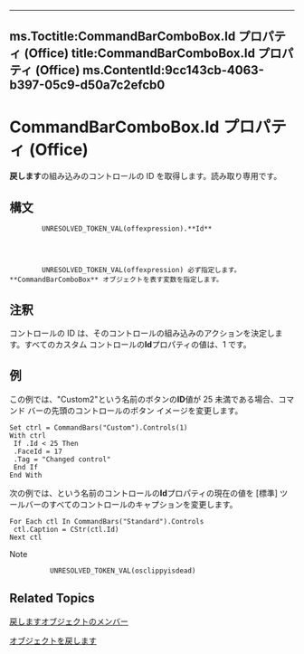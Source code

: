 

---
ms.Toctitle:CommandBarComboBox.Id プロパティ (Office)
title:CommandBarComboBox.Id プロパティ (Office)
ms.ContentId:9cc143cb-4063-b397-05c9-d50a7c2efcb0
---
# CommandBarComboBox.Id プロパティ (Office)




**戻します**の組み込みのコントロールの ID を取得します。読み取り専用です。

## 構文

            UNRESOLVED_TOKEN_VAL(offexpression).**Id**




            UNRESOLVED_TOKEN_VAL(offexpression) 必ず指定します。**CommandBarComboBox** オブジェクトを表す変数を指定します。



## 注釈
コントロールの ID は、そのコントロールの組み込みのアクションを決定します。すべてのカスタム コントロールの**Id**プロパティの値は、1 です。



## 例
この例では、"Custom2"という名前のボタンの**ID**値が 25 未満である場合、コマンド バーの先頭のコントロールのボタン イメージを変更します。

```vba
Set ctrl = CommandBars("Custom").Controls(1) 
With ctrl 
 If .Id < 25 Then 
 .FaceId = 17 
 .Tag = "Changed control" 
 End If 
End With
```




次の例では、という名前のコントロールの**Id**プロパティの現在の値を [標準] ツールバーのすべてのコントロールのキャプションを変更します。

```vba
For Each ctl In CommandBars("Standard").Controls 
 ctl.Caption = CStr(ctl.Id) 
Next ctl
```




>[!NOTE]
>
              UNRESOLVED_TOKEN_VAL(osclippyisdead)
            





## Related Topics

[戻しますオブジェクトのメンバー](223c51c0-4564-d14a-a8bf-d315a6a50b32.md)

[オブジェクトを戻します](fcfe6bde-dea0-f1f1-ad30-d0e28f97dd07.md)




